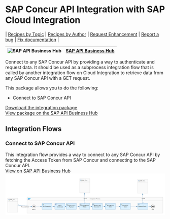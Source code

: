 # SAP Concur API Integration with SAP Cloud Integration

\| [Recipes by Topic](../../readme.md ) \| [Recipes by Author](../../author.md ) \| [Request Enhancement](https://github.com/SAP-samples/cloud-integration-flow/issues/new?assignees=&labels=Recipe%20Fix,enhancement&template=recipe-request.md&title=Improve%20SAP%20Concur%20API%20Integration%20with%20SAP%20Cloud%20Integration%20 ) \| [Report a bug](https://github.com/SAP-samples/cloud-integration-flow/issues/new?assignees=&labels=Recipe%20Fix,bug&template=bug_report.md&title=Issue%20with%20SAP%20Concur%20API%20Integration%20with%20SAP%20Cloud%20Integration%20 ) \| [Fix documentation](https://github.com/SAP-samples/cloud-integration-flow/issues/new?assignees=&labels=Recipe%20Fix,documentation&template=bug_report.md&title=Docu%20fix%20SAP%20Concur%20API%20Integration%20with%20SAP%20Cloud%20Integration%20 ) \|

![SAP API Business Hub](https://github.com/SAPAPIBusinessHub.png?size=50 ) | [SAP API Business Hub](https://api.sap.com/allcommunity) |
----|----|


Connect to any SAP Concur API by providing a way to authenticate and request data. It should be used as a subprocess integration flow that is called by another integration flow on Cloud Integration to retrieve data from any SAP Concur API with a GET request.

This package allows you to do the following:

* Connect to SAP Concur API

[Download the integration package](SAPConcurAPIIntegrationwithSAPCloudIntegration.zip)\
[View package on the SAP API Business Hub](https://api.sap.com/package/IntegrationwithSAPConcurAPI/overview)

## Integration Flows

### Connect to SAP Concur API
This integration flow provides a way to connect to any SAP Concur API by fetching the Access Token from SAP Concur and connecting to the SAP Concur API.\
[View on SAP API Business Hub](https://api.sap.com/integrationflow/ProcessDirect_Authorization_Concur)
![Connect to SAP Concur API](connect-to-sap-concur-api.png)
